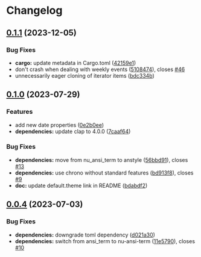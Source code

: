 # Changelog

## [0.1.1](https://github.com/b1rger/carl/compare/v0.1.0...v0.1.1) (2023-12-05)


### Bug Fixes

* **cargo:** update metadata in Cargo.toml ([42159e1](https://github.com/b1rger/carl/commit/42159e1ef57e9eee4db468da9e4d47e0ff7c3b72))
* don't crash when dealing with weekly events ([5108474](https://github.com/b1rger/carl/commit/5108474b2fa6b198d32990433bc6285b0e344eaa)), closes [#46](https://github.com/b1rger/carl/issues/46)
* unnecessarily eager cloning of iterator items ([bdc334b](https://github.com/b1rger/carl/commit/bdc334b524b9fb573051d35574137bbc98670fd6))

## [0.1.0](https://github.com/b1rger/carl/compare/v0.0.4...v0.1.0) (2023-07-29)


### Features

* add new date properties ([0e2b0ee](https://github.com/b1rger/carl/commit/0e2b0eef58868b3f3b1e51ac5293838b7b7c0d15))
* **dependencies:** update clap to 4.0.0 ([7caaf64](https://github.com/b1rger/carl/commit/7caaf6403703020353235a934a58c02fa184964e))


### Bug Fixes

* **dependencies:** move from nu_ansi_term to anstyle ([56bbd91](https://github.com/b1rger/carl/commit/56bbd91caec0273030fa78da7f4f24f5eaba8e17)), closes [#13](https://github.com/b1rger/carl/issues/13)
* **dependencies:** use chrono without standard features ([bd913f8](https://github.com/b1rger/carl/commit/bd913f89b9b3b7336a0b8298cb0f5bdff66fb143)), closes [#9](https://github.com/b1rger/carl/issues/9)
* **doc:** update default.theme link in README ([bdabdf2](https://github.com/b1rger/carl/commit/bdabdf229560402496c0575b7ec990eab9d0949d))

## [0.0.4](https://github.com/b1rger/carl/compare/0.0.3...v0.0.4) (2023-07-03)


### Bug Fixes

* **dependencies:** downgrade toml dependency ([d021a30](https://github.com/b1rger/carl/commit/d021a3022c1f624baf42847988eac911b864d00d))
* **dependencies:** switch from ansi_term to nu-ansi-term ([11e5790](https://github.com/b1rger/carl/commit/11e579091718e1eb320f0522087e0cbe85c34a7b)), closes [#10](https://github.com/b1rger/carl/issues/10)
